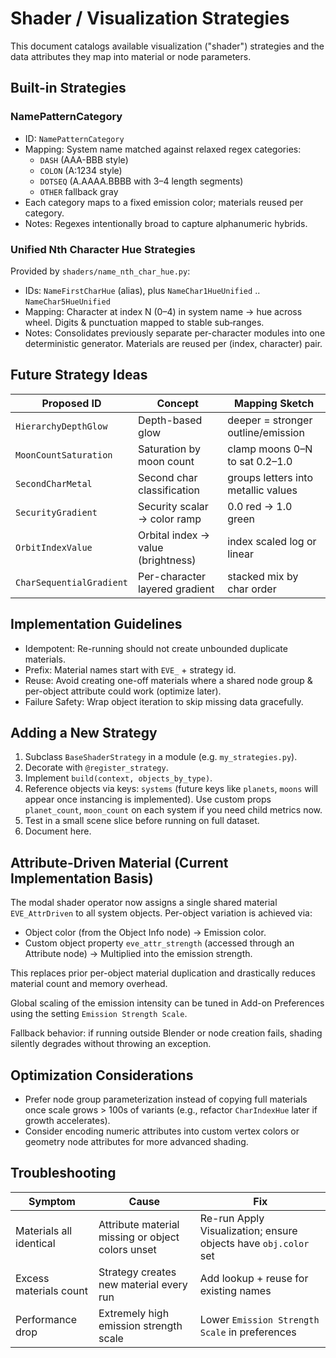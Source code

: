 # Shader / Visualization Strategies

This document catalogs available visualization ("shader") strategies and the data attributes they map into material or node parameters.

## Built-in Strategies

### NamePatternCategory

- ID: `NamePatternCategory`
- Mapping: System name matched against relaxed regex categories:
  - `DASH` (AAA-BBB style)
  - `COLON` (A:1234 style)
  - `DOTSEQ` (A.AAAA.BBBB with 3–4 length segments)
  - `OTHER` fallback gray
- Each category maps to a fixed emission color; materials reused per category.
- Notes: Regexes intentionally broad to capture alphanumeric hybrids.

### Unified Nth Character Hue Strategies

Provided by `shaders/name_nth_char_hue.py`:

- IDs: `NameFirstCharHue` (alias), plus `NameChar1HueUnified` .. `NameChar5HueUnified`
- Mapping: Character at index N (0–4) in system name -> hue across wheel. Digits & punctuation mapped to stable sub‑ranges.
- Notes: Consolidates previously separate per-character modules into one deterministic generator. Materials are reused per (index, character) pair.

## Future Strategy Ideas

| Proposed ID | Concept | Mapping Sketch |
|-------------|---------|----------------|
| `HierarchyDepthGlow` | Depth-based glow | deeper = stronger outline/emission |
| `MoonCountSaturation` | Saturation by moon count | clamp moons 0–N to sat 0.2–1.0 |
| `SecondCharMetal` | Second char classification | groups letters into metallic values |
| `SecurityGradient` | Security scalar -> color ramp | 0.0 red -> 1.0 green |
| `OrbitIndexValue` | Orbital index -> value (brightness) | index scaled log or linear |
| `CharSequentialGradient` | Per-character layered gradient | stacked mix by char order |

## Implementation Guidelines

- Idempotent: Re-running should not create unbounded duplicate materials.
- Prefix: Material names start with `EVE_` + strategy id.
- Reuse: Avoid creating one-off materials where a shared node group & per-object attribute could work (optimize later).
- Failure Safety: Wrap object iteration to skip missing data gracefully.

## Adding a New Strategy

1. Subclass `BaseShaderStrategy` in a module (e.g. `my_strategies.py`).
2. Decorate with `@register_strategy`.
3. Implement `build(context, objects_by_type)`.
4. Reference objects via keys: `systems` (future keys like `planets`, `moons` will appear once instancing is implemented). Use custom props `planet_count`, `moon_count` on each system if you need child metrics now.
5. Test in a small scene slice before running on full dataset.
6. Document here.

## Attribute-Driven Material (Current Implementation Basis)

The modal shader operator now assigns a single shared material `EVE_AttrDriven` to all system objects. Per-object variation is achieved via:

- Object color (from the Object Info node) → Emission color.
- Custom object property `eve_attr_strength` (accessed through an Attribute node) → Multiplied into the emission strength.

This replaces prior per-object material duplication and drastically reduces material count and memory overhead.

Global scaling of the emission intensity can be tuned in Add-on Preferences using the setting `Emission Strength Scale`.

Fallback behavior: if running outside Blender or node creation fails, shading silently degrades without throwing an exception.

## Optimization Considerations

- Prefer node group parameterization instead of copying full materials once scale grows > 100s of variants (e.g., refactor `CharIndexHue` later if growth accelerates).
- Consider encoding numeric attributes into custom vertex colors or geometry node attributes for more advanced shading.

## Troubleshooting

| Symptom | Cause | Fix |
|---------|-------|-----|
| Materials all identical | Attribute material missing or object colors unset | Re-run Apply Visualization; ensure objects have `obj.color` set |
| Excess materials count | Strategy creates new material every run | Add lookup + reuse for existing names |
| Performance drop | Extremely high emission strength scale | Lower `Emission Strength Scale` in preferences |
